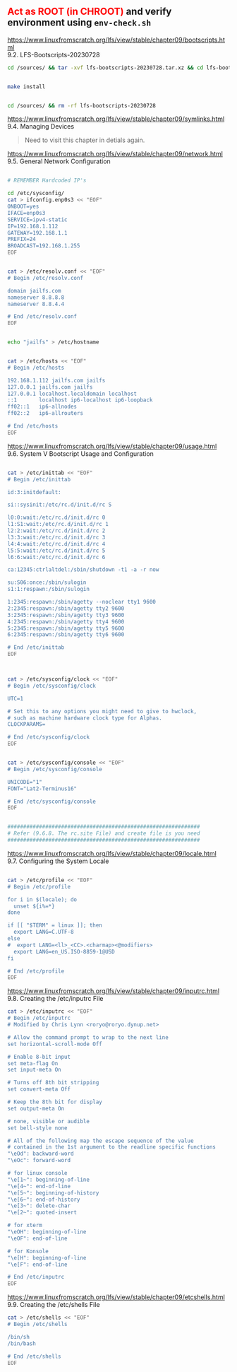 <font color="#FF0000"><b> Act as ROOT (in CHROOT) </b></font> and verify environment using ```env-check.sh```
---

https://www.linuxfromscratch.org/lfs/view/stable/chapter09/bootscripts.html  
9.2. LFS-Bootscripts-20230728  

```bash
cd /sources/ && tar -xvf lfs-bootscripts-20230728.tar.xz && cd lfs-bootscripts-20230728


make install


cd /sources/ && rm -rf lfs-bootscripts-20230728
```


https://www.linuxfromscratch.org/lfs/view/stable/chapter09/symlinks.html  
9.4. Managing Devices  

> Need to visit this chapter in detials again.  



https://www.linuxfromscratch.org/lfs/view/stable/chapter09/network.html  
9.5. General Network Configuration  

```bash

# REMEMBER Hardcoded IP's

cd /etc/sysconfig/
cat > ifconfig.enp0s3 << "EOF"
ONBOOT=yes
IFACE=enp0s3
SERVICE=ipv4-static
IP=192.168.1.112
GATEWAY=192.168.1.1
PREFIX=24
BROADCAST=192.168.1.255
EOF


cat > /etc/resolv.conf << "EOF"
# Begin /etc/resolv.conf

domain jailfs.com
nameserver 8.8.8.8
nameserver 8.8.4.4

# End /etc/resolv.conf
EOF


echo "jailfs" > /etc/hostname


cat > /etc/hosts << "EOF"
# Begin /etc/hosts

192.168.1.112 jailfs.com jailfs
127.0.0.1 jailfs.com jailfs
127.0.0.1 localhost.localdomain localhost
::1       localhost ip6-localhost ip6-loopback
ff02::1   ip6-allnodes
ff02::2   ip6-allrouters

# End /etc/hosts
EOF

```



https://www.linuxfromscratch.org/lfs/view/stable/chapter09/usage.html  
9.6. System V Bootscript Usage and Configuration  

```bash

cat > /etc/inittab << "EOF"
# Begin /etc/inittab

id:3:initdefault:

si::sysinit:/etc/rc.d/init.d/rc S

l0:0:wait:/etc/rc.d/init.d/rc 0
l1:S1:wait:/etc/rc.d/init.d/rc 1
l2:2:wait:/etc/rc.d/init.d/rc 2
l3:3:wait:/etc/rc.d/init.d/rc 3
l4:4:wait:/etc/rc.d/init.d/rc 4
l5:5:wait:/etc/rc.d/init.d/rc 5
l6:6:wait:/etc/rc.d/init.d/rc 6

ca:12345:ctrlaltdel:/sbin/shutdown -t1 -a -r now

su:S06:once:/sbin/sulogin
s1:1:respawn:/sbin/sulogin

1:2345:respawn:/sbin/agetty --noclear tty1 9600
2:2345:respawn:/sbin/agetty tty2 9600
3:2345:respawn:/sbin/agetty tty3 9600
4:2345:respawn:/sbin/agetty tty4 9600
5:2345:respawn:/sbin/agetty tty5 9600
6:2345:respawn:/sbin/agetty tty6 9600

# End /etc/inittab
EOF



cat > /etc/sysconfig/clock << "EOF"
# Begin /etc/sysconfig/clock

UTC=1

# Set this to any options you might need to give to hwclock,
# such as machine hardware clock type for Alphas.
CLOCKPARAMS=

# End /etc/sysconfig/clock
EOF


cat > /etc/sysconfig/console << "EOF"
# Begin /etc/sysconfig/console

UNICODE="1"
FONT="Lat2-Terminus16"

# End /etc/sysconfig/console
EOF


#############################################################
# Refer (9.6.8. The rc.site File) and create file is you need
#############################################################

```


https://www.linuxfromscratch.org/lfs/view/stable/chapter09/locale.html  
9.7. Configuring the System Locale  

```bash

cat > /etc/profile << "EOF"
# Begin /etc/profile

for i in $(locale); do
  unset ${i%=*}
done

if [[ "$TERM" = linux ]]; then
  export LANG=C.UTF-8
else
#  export LANG=<ll>_<CC>.<charmap><@modifiers>
  export LANG=en_US.ISO-8859-1@USD
fi

# End /etc/profile
EOF

```


https://www.linuxfromscratch.org/lfs/view/stable/chapter09/inputrc.html  
9.8. Creating the /etc/inputrc File  

```bash
cat > /etc/inputrc << "EOF"
# Begin /etc/inputrc
# Modified by Chris Lynn <roryo@roryo.dynup.net>

# Allow the command prompt to wrap to the next line
set horizontal-scroll-mode Off

# Enable 8-bit input
set meta-flag On
set input-meta On

# Turns off 8th bit stripping
set convert-meta Off

# Keep the 8th bit for display
set output-meta On

# none, visible or audible
set bell-style none

# All of the following map the escape sequence of the value
# contained in the 1st argument to the readline specific functions
"\eOd": backward-word
"\eOc": forward-word

# for linux console
"\e[1~": beginning-of-line
"\e[4~": end-of-line
"\e[5~": beginning-of-history
"\e[6~": end-of-history
"\e[3~": delete-char
"\e[2~": quoted-insert

# for xterm
"\eOH": beginning-of-line
"\eOF": end-of-line

# for Konsole
"\e[H": beginning-of-line
"\e[F": end-of-line

# End /etc/inputrc
EOF

```

https://www.linuxfromscratch.org/lfs/view/stable/chapter09/etcshells.html  
9.9. Creating the /etc/shells File  

```bash
cat > /etc/shells << "EOF"
# Begin /etc/shells

/bin/sh
/bin/bash

# End /etc/shells
EOF

```
